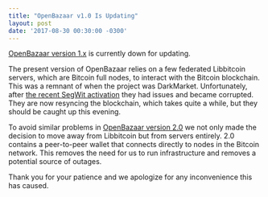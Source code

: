```yaml
---
title: "OpenBazaar v1.0 Is Updating" 
layout: post
date: '2017-08-30 00:30:00 -0300'
---
```

        
[OpenBazaar version 1.x](https://openbazaar.org/download) is currently down for updating.

The present version of OpenBazaar relies on a few federated Libbitcoin servers, which are Bitcoin full nodes, to interact with the Bitcoin blockchain. This was a remnant of when the project was DarkMarket. Unfortunately, after [the recent SegWit activation](https://www.openbazaar.org/blog/openbazaar-wallet-integrates-segwit/) they had issues and became corrupted. They are now resyncing the blockchain, which takes quite a while, but they should be caught up this evening.

To avoid similar problems in [OpenBazaar version 2.0](https://medium.com/@therealopenbazaar/openbazaar-2-0-p2p-trade-takes-the-next-step-4d75b7f23ec8#.m82tjvq47) we not only made the decision to move away from Libbitcoin but from servers entirely. 2.0 contains a peer-to-peer wallet that connects directly to nodes in the Bitcoin network. This removes the need for us to run infrastructure and removes a potential source of outages.

Thank you for your patience and we apologize for any inconvenience this has caused.